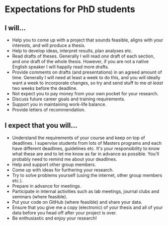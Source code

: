 # Expectations for PhD students

## I will...
* Help you to come up with a project that sounds feasible, aligns with your interests, and will produce a thesis.
* Help to develop ideas, interpret results, plan analyses etc.
* Read drafts of theses. Generally I will read *one* draft of each section, and *one* draft of the whole thesis. However, if you are not a native English speaker I will happily read more drafts.
* Provide comments on drafts (and presentations) in an agreed amount of time. Generally I will need at least a week to do this, and you will ideally want a week to incorporate changes, so try and send stuff to me *at least* two weeks before the deadline.
* Not expect you to pay money from your own pocket for your research.
* Discuss future career goals and training requirements.
* Support you in maintaining work-life balance.
* Provide letters of recommendation.

## I expect that you will...
* Understand the requirements of your course and keep on top of deadlines. I supervise students from lots of Masters programs and each have different deadlines, guidelines etc. It's your responsibility to know what these are and to let me know as far in advance as possible. You'll probably need to remind me about your deadlines.
* Help and support other group members.
* Come up with ideas for furthering your research.
* Try to solve problems yourself (using the internet, other group members etc.).
* Prepare in advance for meetings.
* Participate in internal activities such as lab meetings, journal clubs and seminars (where feasible). 
* Put your code on GitHub (where feasible) and share your data.
* Ensure that you give me a copy (electronic) of your thesis and all of your data before you head off after your project is over.
* Be enthusiastic and enjoy your research!

 
                      
